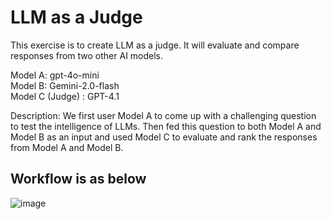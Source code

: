 # LLM as a Judge 
This exercise is to create LLM as a judge. It will evaluate and compare responses from two other AI models. 

Model A: gpt-4o-mini \
Model B: Gemini-2.0-flash \
Model C (Judge) : GPT-4.1

Description: We first user Model A to come up with a challenging question to test the intelligence of LLMs. 
Then fed this question to both Model A and Model B as an input and used Model C to evaluate and rank the responses from Model A and Model B.

## Workflow is as below 

![image](https://github.com/user-attachments/assets/8c9980c6-d4f0-4b6d-acb4-be0e14bd8d42)


